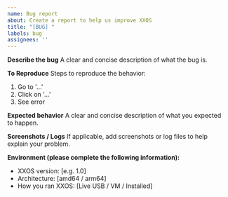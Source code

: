 ```yaml
---
name: Bug report
about: Create a report to help us improve XXOS
title: "[BUG] "
labels: bug
assignees: ''
---
```


**Describe the bug**
A clear and concise description of what the bug is.

**To Reproduce**
Steps to reproduce the behavior:
1. Go to '...'
2. Click on '...'
3. See error

**Expected behavior**
A clear and concise description of what you expected to happen.

**Screenshots / Logs**
If applicable, add screenshots or log files to help explain your problem.

**Environment (please complete the following information):**
 - XXOS version: [e.g. 1.0]
 - Architecture: [amd64 / arm64]
 - How you ran XXOS: [Live USB / VM / Installed]
